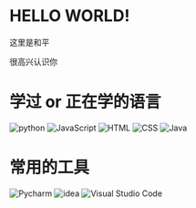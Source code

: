 # HELLO WORLD!

这里是和平

很高兴认识你

# 学过 or 正在学的语言
![python](https://img.shields.io/badge/-python-blue?style=for-the-badge&logo=python&logoColor=white)
![JavaScript](https://img.shields.io/badge/-javascript-blue?style=for-the-badge&logo=javascript&logoColor=white)
![HTML](https://img.shields.io/badge/-html-blue?style=for-the-badge&logo=html&logoColor=white)
![CSS](https://img.shields.io/badge/-css-blue?style=for-the-badge&logo=css&logoColor=white)
![Java](https://img.shields.io/badge/-java-blue?style=for-the-badge&logo=java&logoColor=white)


# 常用的工具
![Pycharm](https://img.shields.io/badge/-pycharm-blue?style=for-the-badge&logo=pycharm&logoColor=white)
![idea](https://img.shields.io/badge/-idea-blue?style=for-the-badge&logo=intellij-idea&logoColor=white)
![Visual Studio Code](https://img.shields.io/badge/-vscode-blue?style=for-the-badge&logo=vscode&logoColor=white)

